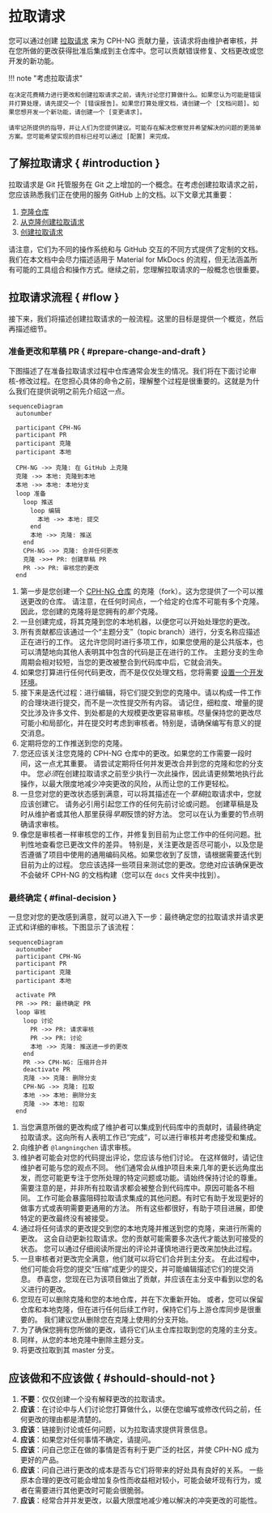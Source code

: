 # 拉取请求 

您可以通过创建 [拉取请求] 来为 CPH-NG 贡献力量，该请求将由维护者审核，并在您所做的更改获得批准后集成到主仓库中。您可以贡献错误修复、文档更改或您开发的新功能。

[拉取请求]:https://docs.github.com/zh/pull-requests

!!! note "考虑拉取请求"

    在决定花费精力进行更改和创建拉取请求之前，请先讨论您打算做什么。如果您认为可能是错误并打算处理，请先提交一个 [错误报告]。如果您打算处理文档，请创建一个 [文档问题]。如果您想开发一个新功能，请创建一个 [变更请求]。

    请牢记所提供的指导，并让人们为您提供建议。可能存在解决您察觉并希望解决的问题的更简单方案。您可能希望实现的目标已经可以通过 [配置] 来完成。

[错误报告]: reporting-a-bug.md
[文档问题]: reporting-a-docs-issue.md
[更变请求]: feature-request.md
[配置]: ../configuration

## 了解拉取请求 { #introduction }

拉取请求是 Git 托管服务在 Git 之上增加的一个概念。在考虑创建拉取请求之前，您应该熟悉我们正在使用的服务 GitHub 上的文档。以下文章尤其重要：

1. [克隆仓库]
2. [从克隆创建拉取请求]
3. [创建拉取请求]

请注意，它们为不同的操作系统和与 GitHub 交互的不同方式提供了定制的文档。我们在本文档中会尽力描述适用于 Material for MkDocs 的流程，但无法涵盖所有可能的工具组合和操作方式。继续之前，您理解拉取请求的一般概念也很重要。

[克隆仓库]:https://docs.github.com/zh/get-started/quickstart/fork-a-repo
[从克隆创建拉取请求]: https://docs.github.com/zh/pull-requests/collaborating-with-pull-requests/proposing-changes-to-your-work-with-pull-requests/creating-a-pull-request-from-a-fork
[创建拉取请求]: https://docs.github.com/zh/pull-requests/collaborating-with-pull-requests/proposing-changes-to-your-work-with-pull-requests/creating-a-pull-request

## 拉取请求流程 { #flow }

接下来，我们将描述创建拉取请求的一般流程。这里的目标是提供一个概览，然后再描述细节。

### 准备更改和草稿 PR { #prepare-change-and-draft }

下图描述了在准备拉取请求过程中仓库通常会发生的情况。我们将在下面讨论审核-修改过程。在您担心具体的命令之前，理解整个过程是很重要的。这就是为什么我们在提供说明之前先介绍这一点。

```mermaid
sequenceDiagram
  autonumber

  participant CPH-NG
  participant PR
  participant 克隆
  participant 本地

  CPH-NG ->> 克隆: 在 GitHub 上克隆
  克隆 ->> 本地: 克隆到本地
  本地 ->> 本地: 本地分支
  loop 准备
    loop 推送
      loop 编辑
        本地 ->> 本地: 提交
      end
      本地 ->> 克隆: 推送
    end
    CPH-NG ->> 克隆: 合并任何更改
    克隆 ->>+ PR: 创建草稿 PR
    PR ->> PR: 审核您的更改
  end
```

1. 第一步是您创建一个 [CPH-NG 仓库] 的克隆（fork）。这为您提供了一个可以推送更改的仓库。
   请注意，在任何时间点，一个给定的仓库不可能有多个克隆。因此，您创建的克隆将是您拥有的*那个*克隆。
2. 一旦创建完成，将其克隆到您的本地机器，以便您可以开始处理您的更改。
3. 所有贡献都应该通过一个“主题分支”（topic branch）进行，分支名称应描述正在进行的工作。
   这允许您同时进行多项工作，如果您使用的是公共版本，也可以清楚地向其他人表明其中包含的代码是正在进行的工作。
   主题分支的生命周期会相对较短，当您的更改被整合到代码库中后，它就会消失。
4. 如果您打算进行任何代码更改，而不是仅仅处理文档，您将需要 [设置一个开发环境]。
5. 接下来是迭代过程：进行编辑，将它们提交到您的克隆中。请以构成一件工作的合理块进行提交，而不是一次性提交所有内容。
   请记住，细粒度、增量的提交比涉及许多文件、到处都是的大规模更改更容易审核。尽量保持您的更改尽可能小和局部化，并在提交时考虑到审核者。特别是，请确保编写有意义的提交消息。
6. 定期将您的工作推送到您的克隆。
7. 您还应该关注您克隆的 CPH-NG 仓库中的更改。如果您的工作需要一段时间，这一点尤其重要。
   请尝试定期将任何并发更改合并到您的克隆和您的分支中。
   您*必须*在创建拉取请求之前至少执行一次此操作，因此请更频繁地执行此操作，以最大限度地减少冲突更改的风险，从而让您的工作更轻松。
8. 一旦您对您的更改状态感到满意，可以将其描述在一个*草稿*拉取请求中，您就应该创建它。
   请务必引用引起您工作的任何先前讨论或问题。
   创建草稿是及时从维护者或其他人那里获得*早期*反馈的好方法。
   您可以在认为重要的节点明确请求审核。
9. 像您是审核者一样审核您的工作，并修复到目前为止您工作中的任何问题。批判性地查看您已更改文件的差异。
   特别是，关注更改是否尽可能小，以及您是否遵循了项目中使用的通用编码风格。如果您收到了反馈，请根据需要迭代到目前为止的过程。
   您应该选择一些项目来测试您的更改。您绝对应该确保更改不会破坏 CPH-NG 的文档构建（您可以在 `docs` 文件夹中找到）。

[CPH-NG 仓库]:https://github.com/langnignchen/cph-ng
[设置一个开发环境]:(setting-up-dev-env.md)

### 最终确定 { #final-decision }

一旦您对您的更改感到满意，就可以进入下一步：最终确定您的拉取请求并请求更正式和详细的审核。下图显示了该流程：

``` mermaid
sequenceDiagram
  autonumber
  participant CPH-NG
  participant PR
  participant 克隆
  participant 本地

  activate PR
  PR ->> PR: 最终确定 PR
  loop 审核
    loop 讨论
      PR ->> PR: 请求审核
      PR ->> PR: 讨论
      本地 ->> 克隆: 推送进一步的更改
    end
    PR ->> CPH-NG: 压缩并合并
    deactivate PR
    克隆 ->> 克隆: 删除分支
    CPH-NG ->> 克隆: 拉取
    本地 ->> 本地: 删除分支
    克隆 ->> 本地: 拉取
  end
```

1. 当您满意所做的更改构成了维护者可以集成到代码库中的贡献时，请最终确定拉取请求。这向所有人表明工作已“完成”，可以进行审核并考虑接受和集成。
2. 向维护者 `@langningchen` 请求审核。
3. 维护者可能会对您的代码提出评论，您应该与他们讨论。
   在这样做时，请记住维护者可能与您的观点不同。
   他们通常会从维护项目未来几年的更长远角度出发，而您可能更专注于您所处理的特定问题或功能。请始终保持讨论的尊重。
   需要注意的是，并非所有拉取请求都会被整合到代码库中。原因可能各不相同。
   工作可能会暴露阻碍拉取请求集成的其他问题。有时它有助于发现更好的做事方式或表明需要更通用的方法。
   所有这些都很好，有助于项目进展，即使特定的更改最终没有被接受。
4. 通过将任何请求的更改提交到您的本地克隆并推送到您的克隆，来进行所需的更改。
   这会自动更新拉取请求。您的贡献可能需要多次迭代才能达到可接受的状态。
   您可以通过仔细阅读所提出的评论并谨慎地进行更改来加快此过程。
5. 一旦审核者对更改完全满意，他们就可以将它们合并到主分支。
   在此过程中，他们可能会将您的提交“压缩”成更少的提交，并可能编辑描述它们的提交消息。
   恭喜您，您现在已为该项目做出了贡献，并应该在主分支中看到以您的名义进行的更改。
6. 您现在可以删除克隆和您的本地仓库，并在下次重新开始。
   或者，您可以保留仓库和本地克隆，但在进行任何后续工作时，保持它们与上游仓库同步是很重要的。
   我们建议您从删除您在克隆上使用的分支开始。
7. 为了确保您拥有您所做的更改，请将它们从主仓库拉取到您的克隆的主分支。
8. 同样，从您的本地克隆中删除主题分支。
9. 将更改拉取到其 master 分支。

## 应该做和不应该做 { #should-should-not }

1. **不要**：仅仅创建一个没有解释更改的拉取请求。
2. **应该**：在讨论中与人们讨论您打算做什么，以便在您编写或修改代码之前，任何更改的理由都是清楚的。
3. **应该**：链接到讨论或任何问题，以为拉取请求提供背景信息。
4. **应该**：如果您对任何事情不确定，请提问。
5. **应该**：问自己您正在做的事情是否有利于更广泛的社区，并使 CPH-NG 成为更好的产品。
6. **应该**：问自己进行更改的成本是否与它们将带来的好处具有良好的关系。
   一些原本合理的更改可能会增加复杂性而收益相对较小，可能会破坏现有行为，或者在需要进行其他更改时可能会很脆弱。
7. **应该**：经常合并并发更改，以最大限度地减少难以解决的冲突更改的可能性。

